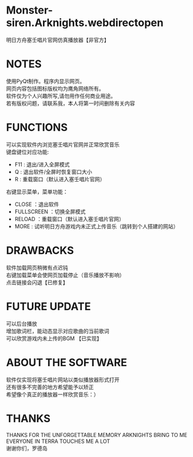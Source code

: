 # Monster-siren.Arknights.webdirectopen
明日方舟塞壬唱片官网仿真播放器【非官方】

# NOTES
使用PyQt制作。程序内显示网页。  
网页内容包括图标版权均为鹰角网络所有。  
软件仅为个人兴趣所写,请勿用作任何商业用途。  
若有版权问题，请联系我，本人将第一时间删除有关内容  

# FUNCTIONS
可以实现软件内浏览塞壬唱片官网并正常欣赏音乐  
键盘键位对应功能:  
* F11 : 退出/进入全屏模式  
* Q   : 退出软件/全屏时恢复窗口大小  
* R   : 重载窗口（默认进入塞壬唱片官网）  

右键显示菜单，菜单功能：  
* CLOSE      ：退出软件  
* FULLSCREEN ：切换全屏模式  
* RELOAD     ：重载窗口（默认进入塞壬唱片官网）  
* MORE       : 试听明日方舟游戏内未正式上传音乐（跳转到个人搭建的网站）  

# DRAWBACKS
软件加载网页稍微有点迟钝  
右键加载菜单会使网页加载停止（音乐播放不影响）  
点击链接会闪退【已修复】  

# FUTURE UPDATE
可以后台播放  
增加歌词栏，能动态显示对应歌曲的当前歌词    
可以欣赏游戏内未上传的BGM 【已实现】  

# ABOUT THE SOFTWARE
软件仅实现将塞壬唱片网站以类似播放器形式打开  
还有很多不完善的地方希望能予以矫正  
希望像个真正的播放器一样欣赏音乐：）  

# THANKS
THANKS FOR THE UNFORGETTABLE MEMORY ARKNIGHTS BRING TO ME  
EVERYONE IN TERRA TOUCHES ME A LOT  
谢谢你们，罗德岛  
